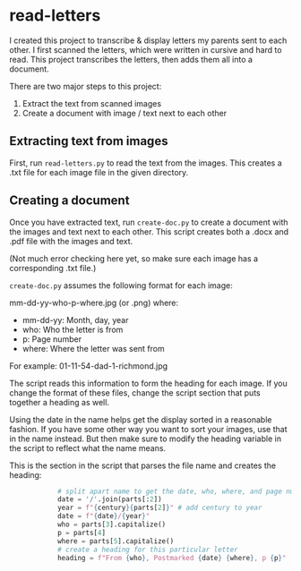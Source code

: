 # read-letters

I created this project to transcribe & display letters my parents sent to each other.  I first scanned the letters, which were written in cursive and hard to read.  This project transcribes the letters, then adds them all into a document.

There are two major steps to this project:

1. Extract the text from scanned images
1. Create a document with image / text next to each other

## Extracting text from images

First, run `read-letters.py` to read the text from the images. This creates a .txt file for each image file in the given directory.

## Creating a document

Once you have extracted text, run `create-doc.py` to create a document with the images and text next to each other. This script creates both a .docx and .pdf file with the images and text.

(Not much error checking here yet, so make sure each image has a corresponding .txt file.)

`create-doc.py` assumes the following format for each image:

mm-dd-yy-who-p-where.jpg (or .png) where:

* mm-dd-yy: Month, day, year
* who: Who the letter is from
* p: Page number
* where: Where the letter was sent from

For example: 01-11-54-dad-1-richmond.jpg

The script reads this information to form the heading for each image.  If you change the format of these files, change the script section that puts together a heading as well.

Using the date in the name helps get the display sorted in a reasonable fashion. If you have some other way you want to sort your images, use that in the name instead.  But then make sure to modify the heading variable in the script to reflect what the name means.  

This is the section in the script that parses the file name and creates the heading:

```python
            # split apart name to get the date, who, where, and page number.
            date = '/'.join(parts[:2])
            year = f"{century}{parts[2]}" # add century to year
            date = f"{date}/{year}"
            who = parts[3].capitalize()  
            p = parts[4]
            where = parts[5].capitalize() 
            # create a heading for this particular letter
            heading = f"From {who}, Postmarked {date} {where}, p {p}"
```
